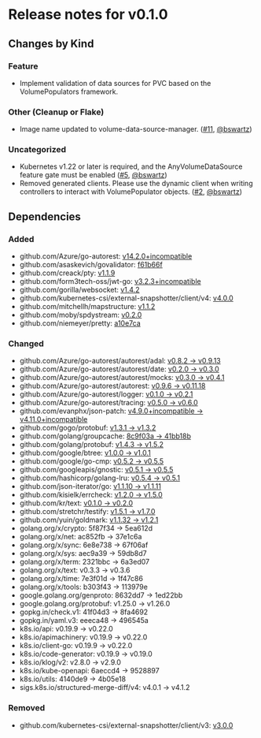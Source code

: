 # Release notes for v0.1.0

## Changes by Kind

### Feature

- Implement validation of data sources for PVC based on the VolumePopulators framework.

### Other (Cleanup or Flake)

- Image name updated to volume-data-source-manager. ([#11](https://github.com/kubernetes-csi/volume-data-source-validator/pull/11), [@bswartz](https://github.com/bswartz))

### Uncategorized

- Kubernetes v1.22 or later is required, and the AnyVolumeDataSource feature gate must be enabled ([#5](https://github.com/kubernetes-csi/volume-data-source-validator/pull/5), [@bswartz](https://github.com/bswartz))
- Removed generated clients. Please use the dynamic client when writing controllers to interact with VolumePopulator objects. ([#2](https://github.com/kubernetes-csi/volume-data-source-validator/pull/2), [@bswartz](https://github.com/bswartz))

## Dependencies

### Added
- github.com/Azure/go-autorest: [v14.2.0+incompatible](https://github.com/Azure/go-autorest/tree/v14.2.0)
- github.com/asaskevich/govalidator: [f61b66f](https://github.com/asaskevich/govalidator/tree/f61b66f)
- github.com/creack/pty: [v1.1.9](https://github.com/creack/pty/tree/v1.1.9)
- github.com/form3tech-oss/jwt-go: [v3.2.3+incompatible](https://github.com/form3tech-oss/jwt-go/tree/v3.2.3)
- github.com/gorilla/websocket: [v1.4.2](https://github.com/gorilla/websocket/tree/v1.4.2)
- github.com/kubernetes-csi/external-snapshotter/client/v4: [v4.0.0](https://github.com/kubernetes-csi/external-snapshotter/client/v4/tree/v4.0.0)
- github.com/mitchellh/mapstructure: [v1.1.2](https://github.com/mitchellh/mapstructure/tree/v1.1.2)
- github.com/moby/spdystream: [v0.2.0](https://github.com/moby/spdystream/tree/v0.2.0)
- github.com/niemeyer/pretty: [a10e7ca](https://github.com/niemeyer/pretty/tree/a10e7ca)

### Changed
- github.com/Azure/go-autorest/autorest/adal: [v0.8.2 → v0.9.13](https://github.com/Azure/go-autorest/autorest/adal/compare/v0.8.2...v0.9.13)
- github.com/Azure/go-autorest/autorest/date: [v0.2.0 → v0.3.0](https://github.com/Azure/go-autorest/autorest/date/compare/v0.2.0...v0.3.0)
- github.com/Azure/go-autorest/autorest/mocks: [v0.3.0 → v0.4.1](https://github.com/Azure/go-autorest/autorest/mocks/compare/v0.3.0...v0.4.1)
- github.com/Azure/go-autorest/autorest: [v0.9.6 → v0.11.18](https://github.com/Azure/go-autorest/autorest/compare/v0.9.6...v0.11.18)
- github.com/Azure/go-autorest/logger: [v0.1.0 → v0.2.1](https://github.com/Azure/go-autorest/logger/compare/v0.1.0...v0.2.1)
- github.com/Azure/go-autorest/tracing: [v0.5.0 → v0.6.0](https://github.com/Azure/go-autorest/tracing/compare/v0.5.0...v0.6.0)
- github.com/evanphx/json-patch: [v4.9.0+incompatible → v4.11.0+incompatible](https://github.com/evanphx/json-patch/compare/v4.9.0...v4.11.0)
- github.com/gogo/protobuf: [v1.3.1 → v1.3.2](https://github.com/gogo/protobuf/compare/v1.3.1...v1.3.2)
- github.com/golang/groupcache: [8c9f03a → 41bb18b](https://github.com/golang/groupcache/compare/8c9f03a...41bb18b)
- github.com/golang/protobuf: [v1.4.3 → v1.5.2](https://github.com/golang/protobuf/compare/v1.4.3...v1.5.2)
- github.com/google/btree: [v1.0.0 → v1.0.1](https://github.com/google/btree/compare/v1.0.0...v1.0.1)
- github.com/google/go-cmp: [v0.5.2 → v0.5.5](https://github.com/google/go-cmp/compare/v0.5.2...v0.5.5)
- github.com/googleapis/gnostic: [v0.5.1 → v0.5.5](https://github.com/googleapis/gnostic/compare/v0.5.1...v0.5.5)
- github.com/hashicorp/golang-lru: [v0.5.4 → v0.5.1](https://github.com/hashicorp/golang-lru/compare/v0.5.4...v0.5.1)
- github.com/json-iterator/go: [v1.1.10 → v1.1.11](https://github.com/json-iterator/go/compare/v1.1.10...v1.1.11)
- github.com/kisielk/errcheck: [v1.2.0 → v1.5.0](https://github.com/kisielk/errcheck/compare/v1.2.0...v1.5.0)
- github.com/kr/text: [v0.1.0 → v0.2.0](https://github.com/kr/text/compare/v0.1.0...v0.2.0)
- github.com/stretchr/testify: [v1.5.1 → v1.7.0](https://github.com/stretchr/testify/compare/v1.5.1...v1.7.0)
- github.com/yuin/goldmark: [v1.1.32 → v1.2.1](https://github.com/yuin/goldmark/compare/v1.1.32...v1.2.1)
- golang.org/x/crypto: 5f87f34 → 5ea612d
- golang.org/x/net: ac852fb → 37e1c6a
- golang.org/x/sync: 6e8e738 → 67f06af
- golang.org/x/sys: aec9a39 → 59db8d7
- golang.org/x/term: 2321bbc → 6a3ed07
- golang.org/x/text: v0.3.3 → v0.3.6
- golang.org/x/time: 7e3f01d → 1f47c86
- golang.org/x/tools: b303f43 → 113979e
- google.golang.org/genproto: 8632dd7 → 1ed22bb
- google.golang.org/protobuf: v1.25.0 → v1.26.0
- gopkg.in/check.v1: 41f04d3 → 8fa4692
- gopkg.in/yaml.v3: eeeca48 → 496545a
- k8s.io/api: v0.19.9 → v0.22.0
- k8s.io/apimachinery: v0.19.9 → v0.22.0
- k8s.io/client-go: v0.19.9 → v0.22.0
- k8s.io/code-generator: v0.19.9 → v0.19.0
- k8s.io/klog/v2: v2.8.0 → v2.9.0
- k8s.io/kube-openapi: 6aeccd4 → 9528897
- k8s.io/utils: 4140de9 → 4b05e18
- sigs.k8s.io/structured-merge-diff/v4: v4.0.1 → v4.1.2

### Removed
- github.com/kubernetes-csi/external-snapshotter/client/v3: [v3.0.0](https://github.com/kubernetes-csi/external-snapshotter/client/v3/tree/v3.0.0)
